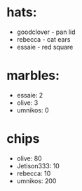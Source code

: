# hats:
- goodclover - pan lid
- rebecca - cat ears
- essaie - red square

# marbles:
- essaie: 2
- olive: 3
- umnikos: 0

# chips
- olive: 80
- Jetison333: 10
- rebecca: 10
- umnikos: 200